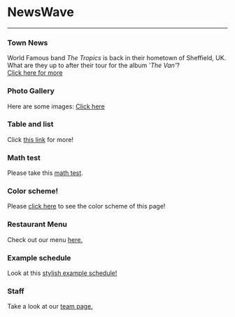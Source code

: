 <h1>NewsWave</h1>
<hr/>
<h3>Town News</h3>
<p> World Famous band <em>The Tropics</em> is back in their hometown of Sheffield, UK. What are they up to after their tour for the album <i>'The Van'</i>?<br/>
<a href="/BasicWebDesign/NewsArticle.pdf" target="_self">Click here for more</a></p>
<h3>Photo Gallery</h3>
<p>Here are some images: 
<a href="/Photo/Dogs.html" target="_self">Click here</a></p>
<h3>Table and list</h3>
<p>Click <a href="/BasicWebDesign/TableNList.html" target="_self">this link</a> for more!</p>
<h3>Math test</h3>
<p>Please take this <a href="/BasicWebDesign/MathTest.html" target="_self">math test</a>.</p>
<h3>Color scheme!</h3>
<p>Please <a href="/BasicWebDesign/ColoringWeb.html" target="_self">click here</a> to see the color scheme of this page!</p>
<h3>Restaurant Menu</h3>
<p>Check out our menu <a href="/BasicWebDesign/RestaurantMenu.html" target="_self">here.</a></p>
<h3>Example schedule</h3>
<p>Look at this <a href="/BasicWebDesign/StylishSchedule.html" target="_self">stylish example schedule!</a></p>
<h3>Staff</h3>
<p>Take a look at our <a href="/BasicWebDesign/Team/TeamPage.html" target="_self">team page.</a></p>
